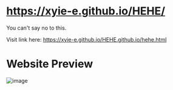 # https://xyie-e.github.io/HEHE/
You can't say no to this.                                                                                                                                       

Visit link here: https://xyie-e.github.io/HEHE.github.io/hehe.html
# Website Preview 
![image](https://user-images.githubusercontent.com/104331025/233835094-89883a1e-d881-485f-933d-53adf6f938c4.png)
